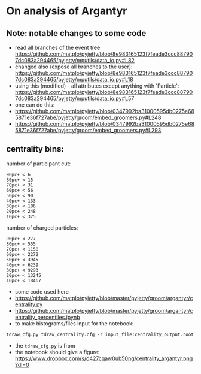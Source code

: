# On analysis of Argantyr

## Note: notable changes to some code

- read all branches of the event tree
https://github.com/matplo/pyjetty/blob/8e983165123f7feade3ccc887907dc083a294465/pyjetty/mputils/data_io.py#L82
- changed also (expose all branches to the user): https://github.com/matplo/pyjetty/blob/8e983165123f7feade3ccc887907dc083a294465/pyjetty/mputils/data_io.py#L18
- using this (modified) - all attributes except anything with 'Particle': https://github.com/matplo/pyjetty/blob/8e983165123f7feade3ccc887907dc083a294465/pyjetty/mputils/data_io.py#L57
- one can do this:
- https://github.com/matplo/pyjetty/blob/0347992ba31000595db0275e685871e36f727abe/pyjetty/groom/embed_groomers.py#L248
- https://github.com/matplo/pyjetty/blob/0347992ba31000595db0275e685871e36f727abe/pyjetty/groom/embed_groomers.py#L293

## centrality bins:

number of participant cut:
```
90pc+ < 6
80pc+ < 15
70pc+ < 31
60pc+ < 56
50pc+ < 90
40pc+ < 133
30pc+ < 186
20pc+ < 248
10pc+ < 325
```
number of charged particles:
```
90pc+ < 277
80pc+ < 555
70pc+ < 1158
60pc+ < 2272
50pc+ < 3945
40pc+ < 6239
30pc+ < 9293
20pc+ < 13245
10pc+ < 18467
```

- some code used here
- https://github.com/matplo/pyjetty/blob/master/pyjetty/groom/argantyr/centrality.py
- https://github.com/matplo/pyjetty/blob/master/pyjetty/groom/argantyr/centrality_percentiles.ipynb
- to make histograms/files input for the notebook: 
```
tdraw_cfg.py tdraw_centrality.cfg -r input_file:centrality_output.root
```
- the `tdraw_cfg.py` is from 
- the notebook should give a figure: https://www.dropbox.com/s/o427cqaw0ub50ng/centrality_argantyr.png?dl=0
